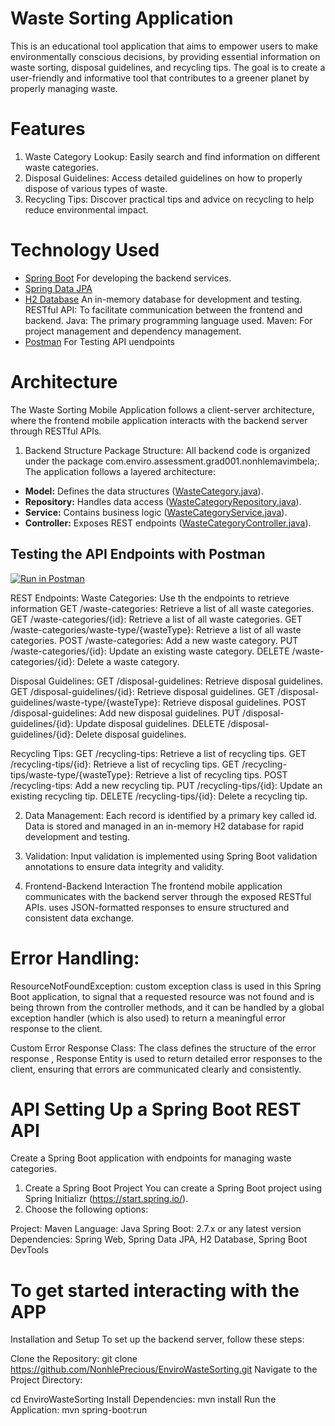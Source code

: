 # Waste Sorting Application

This is an educational tool application that aims to empower users to make environmentally conscious decisions,
by providing essential information on waste sorting, disposal guidelines, and recycling tips.
The goal is to create a user-friendly and informative tool that contributes to a greener planet by properly managing waste.

# Features

1. Waste Category Lookup: Easily search and find information on different waste categories.
2. Disposal Guidelines: Access detailed guidelines on how to properly dispose of various types of waste.
3. Recycling Tips: Discover practical tips and advice on recycling to help reduce environmental impact.


# Technology Used

- [Spring Boot](https://spring.io/projects/spring-boot) For developing the backend services.
- [Spring Data JPA](https://spring.io/projects/spring-data-jpa)
- [H2 Database](https://www.h2database.com/) An in-memory database for development and testing.
  RESTful API: To facilitate communication between the frontend and backend.
  Java: The primary programming language used.
  Maven: For project management and dependency management.
- [Postman](https://www.postman.com/) For Testing API uendpoints


# Architecture
The Waste Sorting Mobile Application follows a client-server architecture, where the frontend mobile application interacts with the backend server through RESTful APIs.

1. Backend Structure
Package Structure: All backend code is organized under the package com.enviro.assessment.grad001.nonhlemavimbela;.
   The application follows a layered architecture:
- **Model:** Defines the data structures ([WasteCategory.java](src/main/java/com/enviro/assessment/grad001/nonhlemavimbela/model/WasteCategory.java)).
- **Repository:** Handles data access ([WasteCategoryRepository.java](src/main/java/com/enviro/assessment/grad001/nonhlemavimbela/repository/WasteCategoryRepository.java)).
- **Service:** Contains business logic ([WasteCategoryService.java](src/main/java/com/enviro/assessment/grad001/nonhlemavimbela/service/WasteCategoryService.java)).
- **Controller:** Exposes REST endpoints ([WasteCategoryController.java](src/main/java/com/enviro/assessment/grad001/nonhlemavimbela/controller/WasteCategoryController.java)).


## Testing the API Endpoints with Postman

[![Run in Postman](https://run.pstmn.io/button.svg)](https://www.postman.com/collections/https://app.getpostman.com/join-team?invite_code=beae26cf65ce2fffe48b1c4c16071284)

[//]: # (https://app.getpostman.com/join-team?invite_code=beae26cf65ce2fffe48b1c4c16071284)

REST Endpoints:
Waste Categories:
Use th the endpoints to retrieve information
      GET /waste-categories: Retrieve a list of all waste categories.
      GET /waste-categories/{id}: Retrieve a list of all waste categories.
      GET /waste-categories/waste-type/{wasteType}: Retrieve a list of all waste categories.
      POST /waste-categories: Add a new waste category.
      PUT /waste-categories/{id}: Update an existing waste category.
      DELETE /waste-categories/{id}: Delete a waste category.
   
Disposal Guidelines:
      GET /disposal-guidelines: Retrieve disposal guidelines.
      GET /disposal-guidelines/{id}: Retrieve disposal guidelines.
      GET /disposal-guidelines/waste-type/{wasteType}: Retrieve disposal guidelines.
      POST /disposal-guidelines: Add new disposal guidelines.
      PUT /disposal-guidelines/{id}: Update disposal guidelines.
      DELETE /disposal-guidelines/{id}: Delete disposal guidelines.
   
Recycling Tips:
      GET /recycling-tips: Retrieve a list of recycling tips.
      GET /recycling-tips/{id}: Retrieve a list of recycling tips.
      GET /recycling-tips/waste-type/{wasteType}: Retrieve a list of recycling tips.
      POST /recycling-tips: Add a new recycling tip.
      PUT /recycling-tips/{id}: Update an existing recycling tip.
      DELETE /recycling-tips/{id}: Delete a recycling tip.

2. Data Management:
      Each record is identified by a primary key called id.
      Data is stored and managed in an in-memory H2 database for rapid development and testing.
   
4. Validation:
      Input validation is implemented using Spring Boot validation annotations to ensure data integrity and validity.
   
5. Frontend-Backend Interaction
    The frontend mobile application communicates with the backend server through the exposed RESTful APIs.
   uses JSON-formatted responses to ensure structured and consistent data exchange.

# Error Handling:

ResourceNotFoundException:
custom exception class is used in this Spring Boot application,
to signal that a requested resource was not found and is being thrown from the controller methods,
and it can be handled by a global exception handler (which is also used) 
to return a meaningful error response to the client.

Custom Error Response Class: The class defines the structure of the error response ,
Response Entity is used to return detailed error responses to the client, ensuring that errors are communicated clearly and consistently.


# API Setting Up a Spring Boot REST API

Create a Spring Boot application with endpoints for managing waste categories.

1. Create a Spring Boot Project
   You can create a Spring Boot project using Spring Initializr (https://start.spring.io/). 
2. Choose the following options:

Project: Maven
Language: Java
Spring Boot: 2.7.x or any latest version
Dependencies: Spring Web, Spring Data JPA, H2 Database, Spring Boot DevTools

# To get started interacting with the APP

Installation and Setup
To set up the backend server, follow these steps:

Clone the Repository:
git clone https://github.com/NonhlePrecious/EnviroWasteSorting.git
Navigate to the Project Directory:

cd EnviroWasteSorting
Install Dependencies:
mvn install
Run the Application:
mvn spring-boot:run
      
